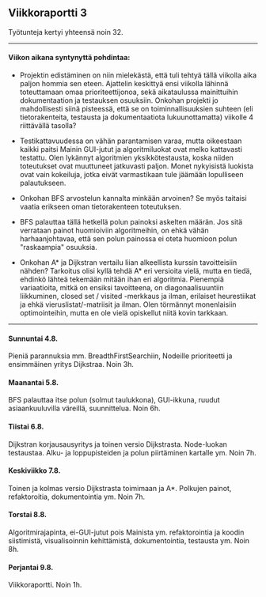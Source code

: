## Viikkoraportti 3

Työtunteja kertyi yhteensä noin 32.

---

#### Viikon aikana syntynyttä pohdintaa:

* Projektin edistäminen on niin mielekästä, että tuli tehtyä tällä viikolla aika paljon hommia sen eteen. Ajattelin keskittyä ensi viikolla lähinnä toteuttamaan omaa prioriteettijonoa, sekä aikataulussa mainittuihin dokumentaation ja testauksen osuuksiin. Onkohan projekti jo mahdollisesti siinä pisteessä, että se on toiminnallisuuksien suhteen (eli tietorakenteita, testausta ja dokumentaatiota lukuunottamatta) viikolle 4 riittävällä tasolla?

* Testikattavuudessa on vähän parantamisen varaa, mutta oikeestaan kaikki paitsi Mainin GUI-jutut ja algoritmiluokat ovat melko kattavasti testattu. Olen lykännyt algoritmien yksikkötestausta, koska niiden toteutukset ovat muuttuneet jatkuvasti paljon. Monet nykyisistä luokista ovat vain kokeiluja, jotka eivät varmastikaan tule jäämään lopulliseen palautukseen.

* Onkohan BFS arvostelun kannalta minkään arvoinen? Se myös taitaisi vaatia erikseen oman tietorakenteen toteutuksen.

* BFS palauttaa tällä hetkellä polun painoksi askelten määrän. Jos sitä verrataan painot huomioiviin algoritmeihin, on ehkä vähän harhaanjohtavaa, että sen polun painossa ei oteta huomioon polun "raskaampia" osuuksia.

* Onkohan A* ja Dijkstran vertailu liian alkeellista kurssin tavoitteisiin nähden? Tarkoitus olisi kyllä tehdä A* eri versioita vielä, mutta en tiedä, ehdinkö lähteä tekemään mitään ihan eri algoritmia. Pienempiä variaatioita, mitkä on ensiksi tavoitteena, on diagonaalisuuntiin liikkuminen, closed set / visited -merkkaus ja ilman, erilaiset heurestiikat ja ehkä vieruslistat/-matriisit ja ilman. Olen törmännyt monenlaisiin optimointeihin, mutta en ole vielä opiskellut niitä kovin tarkkaan.


---

#### Sunnuntai 4.8.

Pieniä parannuksia mm. BreadthFirstSearchiin, Nodeille prioriteetti ja ensimmäinen yritys Dijkstraa. Noin 3h.

#### Maanantai 5.8.

BFS palauttaa itse polun (solmut taulukkona), GUI-ikkuna, ruudut asiaankuuluvilla väreillä, suunnittelua. Noin 6h.

#### Tiistai 6.8.

Dijkstran korjausausyritys ja toinen versio Dijkstrasta. Node-luokan testaustaa. Alku- ja loppupisteiden ja polun piirtäminen kartalle ym. Noin 7h.

#### Keskiviikko 7.8.

Toinen ja kolmas versio Dijkstrasta toimimaan ja A*. Polkujen painot, refaktoroitia, dokumentointia ym. Noin 7h.

#### Torstai 8.8.

Algoritmirajapinta, ei-GUI-jutut pois Mainista ym. refaktorointia ja koodin siistimistä, visualisoinnin kehittämistä, dokumentointia, testausta ym. Noin 8h.

#### Perjantai 9.8.

Viikkoraportti. Noin 1h.

